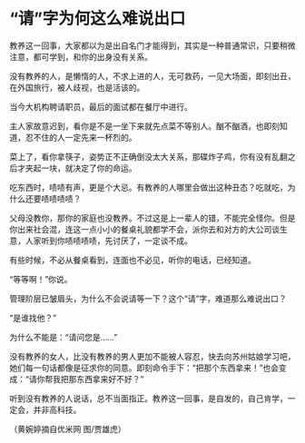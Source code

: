 # “请”字为何这么难说出口

教养这一回事，大家都以为是出自名门才能得到，其实是一种普通常识，只要稍微注意，都可学到，和你的出身没有关系。 

没有教养的人，是懒惰的人，不求上进的人，无可救药，一见大场面，即刻出丑，在外国旅行，被人歧视，也是活该的。 

当今大机构聘请职员，最后的面试都在餐厅中进行。 

主人家故意迟到，看你是不是一坐下来就先点菜不等别人。酗不酗酒，也即刻知道，忍不住的人一定先来一杯烈的。 

菜上了，看你拿筷子，姿势正不正确倒没太大关系，那碟炸子鸡，你有没有乱翻之后才夹起一块，就决定了你的命运。 

吃东西时，啧啧有声，更是个大忌。有教养的人哪里会做出这种丑态？吃就吃，为什么还要啧啧啧啧？ 

父母没教你，那你的家庭也没教养。不过这是上一辈人的错，不能完全怪你。但是你出来社会混，连这一点小小的餐桌礼貌都学不会，派你去和对方的大公司谈生意，人家听到你啧啧啧啧，先讨厌了，一定谈不成。 

有些时候，不必从餐桌看到，连面也不必见，听你的电话，已经知道。 

“等等啊！”你说。 

管理阶层已皱眉头，为什么不会说请等一下？这个“请”字，难道那么难说出口？ 

“是谁找他？” 

为什么不能是：“请问您是……” 

没有教养的女人，比没有教养的男人更加不能被人容忍，快去向苏州姑娘学习吧，她们每一句话都像是征求你的同意。即刻命令手下：“把那个东西拿来！”也会变成：“请你帮我把那东西拿来好不好？” 

听到没有教养的人说话，总不当面指正。教养这一回事，是自发的，自己肯学，一定会，并非高科技。 

（黄婉婷摘自优米网 图/贾雄虎）